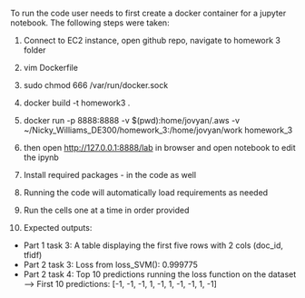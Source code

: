 To run the code user needs to first create a docker container for a jupyter notebook. The following steps were taken:

1. Connect to EC2 instance, open github repo, navigate to homework 3 folder

2. vim Dockerfile

3. sudo chmod 666 /var/run/docker.sock

4. docker build -t homework3 .

5. docker run -p 8888:8888 -v $(pwd):home/jovyan/.aws -v ~/Nicky_Williams_DE300/homework_3:/home/jovyan/work homework_3

6. then open http://127.0.0.1:8888/lab in browser and open notebook to edit the ipynb

7. Install required packages - in the code as well

8. Running the code will automatically load requirements as needed

9. Run the cells one at a time in order provided

10. Expected outputs:

- Part 1 task 3: A table displaying the first five rows with 2 cols (doc_id, tfidf)
- Part 2 task 3: Loss from loss_SVM(): 0.999775
- Part 2 task 4: Top 10 predictions running the loss function on the dataset --> First 10 predictions:
[-1, -1, -1, 1, -1, 1, -1, -1, 1, -1]


